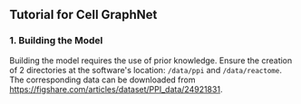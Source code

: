 ## Tutorial for Cell GraphNet
### 1. Building the Model

Building the model requires the use of prior knowledge. Ensure the creation of 2 directories at the software's location: `/data/ppi` and `/data/reactome`. The corresponding data can be downloaded from https://figshare.com/articles/dataset/PPI_data/24921831.

